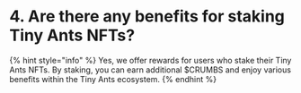 # 4. Are there any benefits for staking Tiny Ants NFTs?



{% hint style="info" %}
Yes, we offer rewards for users who stake their Tiny Ants NFTs. By staking, you can earn additional $CRUMBS and enjoy various benefits within the Tiny Ants ecosystem.
{% endhint %}
